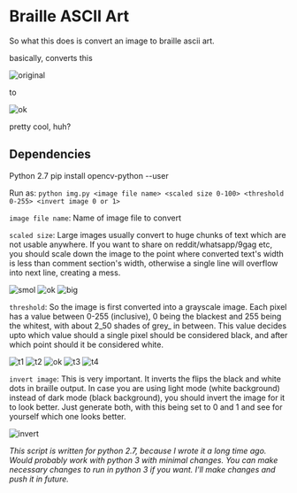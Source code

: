 
# Braille ASCII Art

So what this does is convert an image to braille ascii art.

basically, converts this 

![original][original] 

to 

![ok][ok]

pretty cool, huh?

## Dependencies
Python 2.7
pip install opencv-python --user

Run as: ```python img.py <image file name> <scaled size 0-100> <threshold 0-255> <invert image 0 or 1>```

```image file name```: Name of image file to convert

```scaled size```: Large images usually convert to huge chunks of text which are not usable anywhere. If you want to share on reddit/whatsapp/9gag etc, you should scale down the image to the point where converted text's width is less than comment section's width, otherwise a single line will overflow into next line, creating a mess.

![smol][smol]
![ok][ok]
![big][big]

```threshold```: So the image is first converted into a grayscale image. Each pixel has a value between 0-255 (inclusive), 0 being the blackest and 255 being the whitest, with about 2_50 shades of grey_ in between. This value decides upto which value should a single pixel should be considered black, and after which point should it be considered white.

![t1][t1]
![t2][t2]
![ok][ok]
![t3][t3]
![t4][t4]

```invert image```: This is very important. It inverts the flips the black and white dots in braille output. In case you are using light mode (white background) instead of dark mode (black background), you should invert the image for it to look better. Just generate both, with this being set to 0 and 1 and see for yourself which one looks better.

![invert][invert]

_This script is written for python 2.7, because I wrote it a long time ago. Would probably work with python 3 with minimal changes. You can make necessary changes to run in python 3 if you want. I'll make changes and push it in future._

[original]: https://i.imgur.com/JzyWINv.png
[ok]: https://i.imgur.com/82xTjYw.png.png
[t1]: https://i.imgur.com/qgNA9ND.png
[t2]: https://i.imgur.com/0jf6lf9.png
[t3]: https://i.imgur.com/kvYPY5p.png
[t4]: https://i.imgur.com/oDNywuh.png
[smol]: https://i.imgur.com/QPWtFR2.png
[big]: https://i.imgur.com/l0osvun.png
[invert]: https://i.imgur.com/DJ6VHhZ.png
